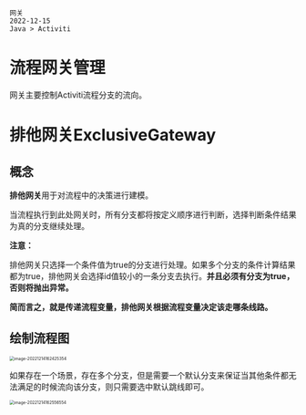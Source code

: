 ```text
网关
2022-12-15
Java > Activiti
```

# 流程网关管理

网关主要控制Activiti流程分支的流向。

# 排他网关ExclusiveGateway

## 概念

**排他网关**用于对流程中的决策进行建模。

当流程执行到此处网关时，所有分支都将按定义顺序进行判断，选择判断条件结果为真的分支继续处理。

**注意：**

排他网关只选择一个条件值为true的分支进行处理。如果多个分支的条件计算结果都为true，排他网关会选择id值较小的一条分支去执行。**并且必须有分支为true，否则将抛出异常。**

**简而言之，就是传递流程变量，排他网关根据流程变量决定该走哪条线路。**

## 绘制流程图

<img src="https://picgo.kwcoder.club/202208/202212141624995.png" alt="image-20221214162425354" style="zoom:50%;" />

如果存在一个场景，存在多个分支，但是需要一个默认分支来保证当其他条件都无法满足的时候流向该分支，则只需要选中默认跳线即可。

<img src="https://picgo.kwcoder.club/202208/202212141625511.png" alt="image-20221214162556554" style="zoom:50%;" />









